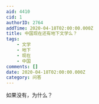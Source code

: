 ```yaml
---
aid: 4410
cid: 1
authorID: 2764
addTime: 2020-04-18T02:00:00.000Z
title: 中国现在还有地下文学么？
tags:
    - 文学
    - 地下
    - 现在
    - 中国
comments: []
date: 2020-04-18T02:00:00.000Z
category: 问答
---
```


如果没有，为什么？

